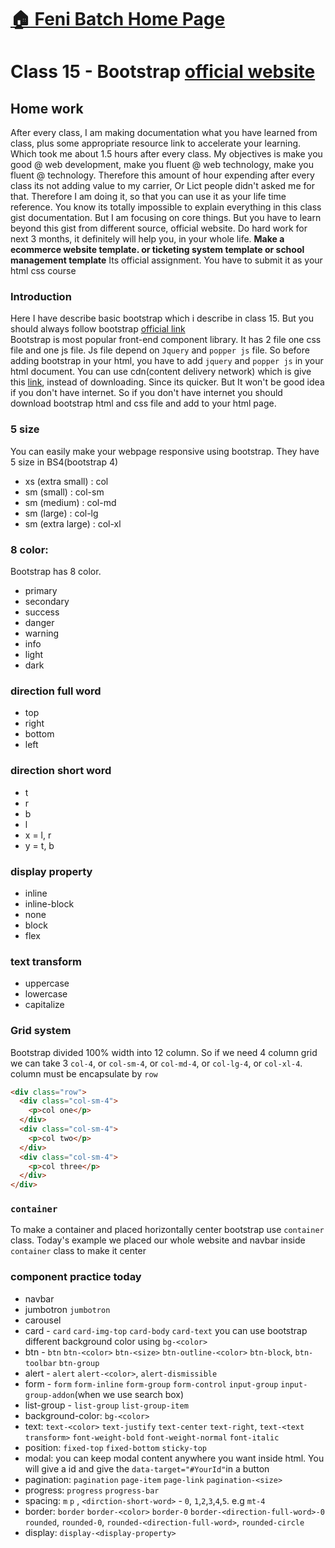 # [:house: Feni Batch Home Page](http://poloey.github.io/feni)
# Class 15 - Bootstrap  [official website](http://getbootstrap.com/)

## Home work  
After every class, I am making documentation what you have learned from class, plus some appropriate resource link to accelerate your learning. Which took me about 1.5 hours after every class. My objectives is make you good @ web development, make you fluent @ web technology, make you fluent @ technology. Therefore this amount of hour expending after every class its not adding value to my carrier, Or Lict people didn't asked me for that. Therefore I am doing it, so that you  can use it as your life time reference. You know its totally impossible to explain everything in this class gist documentation. But I am focusing on core things. But you have to learn beyond this gist from different source, official website. Do hard work for next 3 months, it definitely will help  you, in your whole life. 
**Make a ecommerce website template. or ticketing system template or school management template** Its official assignment. You have to submit it as your html css course

### Introduction
Here I have describe basic bootstrap which i describe in class 15. But you should always follow bootstrap [official link](http://getbootstrap.com/)      
Bootstrap is most popular front-end component library. It has 2 file one css file and one js file. Js file depend on `Jquery` and `popper js` file. So before adding bootstrap in your html, you have to add `jquery` and `popper js` in your html document. You can use cdn(content delivery network) which is give this [link](https://getbootstrap.com/docs/4.0/getting-started/introduction/), instead of downloading. Since its quicker. But It won't be good idea if you don't have internet. So if you don't have internet you should download bootstrap html and css file and add to your html page.    

### 5 size
You can easily make your webpage responsive using bootstrap. They have 5 size in BS4(bootstrap 4)
* xs (extra small) : col
* sm (small) : col-sm 
* sm (medium) : col-md 
* sm (large) : col-lg 
* sm (extra large) : col-xl


### 8 color:
Bootstrap has 8 color.
* primary
* secondary
* success
* danger
* warning
* info
* light
* dark

### direction full word
* top 
* right
* bottom 
* left

### direction short word
* t 
* r
* b 
* l
* x = l, r
* y = t, b

### display property
* inline
* inline-block
* none
* block
* flex

### text transform
* uppercase
* lowercase
* capitalize

### Grid system
Bootstrap divided 100% width into 12 column. So if we need 4 column grid we can take 3 `col-4`, or `col-sm-4`, or `col-md-4`, or `col-lg-4`, or `col-xl-4`. column must be encapsulate by `row` 

~~~html
<div class="row">
  <div class="col-sm-4">
    <p>col one</p>
  </div>
  <div class="col-sm-4">
    <p>col two</p>
  </div>
  <div class="col-sm-4">
    <p>col three</p>
  </div>
</div>
~~~

### `container`
To make a container and placed horizontally center  bootstrap use `container` class.  Today's example we placed our whole website and navbar inside `container` class to make it center

### component practice today
* navbar
* jumbotron `jumbotron`
* carousel 
* card - `card` `card-img-top` `card-body` `card-text` you can use bootstrap different background color using `bg-<color>`
* btn - `btn` `btn-<color>` `btn-<size>` `btn-outline-<color>` `btn-block`, `btn-toolbar` `btn-group` 
* alert - `alert` `alert-<color>`, `alert-dismissible`
* form - `form` `form-inline` `form-group` `form-control` `input-group` `input-group-addon`(when we use search box)
* list-group - `list-group` `list-group-item`
* background-color: `bg-<color>`
* text: `text-<color>` `text-justify` `text-center` `text-right`, `text-<text transform>` `font-weight-bold` `font-weight-normal` `font-italic`
* position: `fixed-top` `fixed-bottom` `sticky-top`
* modal: you can keep modal content anywhere you want inside html. You will give a id and give the `data-target="#YourId"`in a button
* pagination: `pagination` `page-item` `page-link` `pagination-<size>`
* progress: `progress` `progress-bar`
* spacing: `m` `p` , `<dirction-short-word>` - `0`, `1`,`2`,`3`,`4`,`5`. e.g `mt-4`
* border: `border` `border-<color>` `border-0` `border-<direction-full-word>-0` `rounded`, `rounded-0`, `rounded-<direction-full-word>`, `rounded-circle` 
* display: `display-<display-property>`

  












